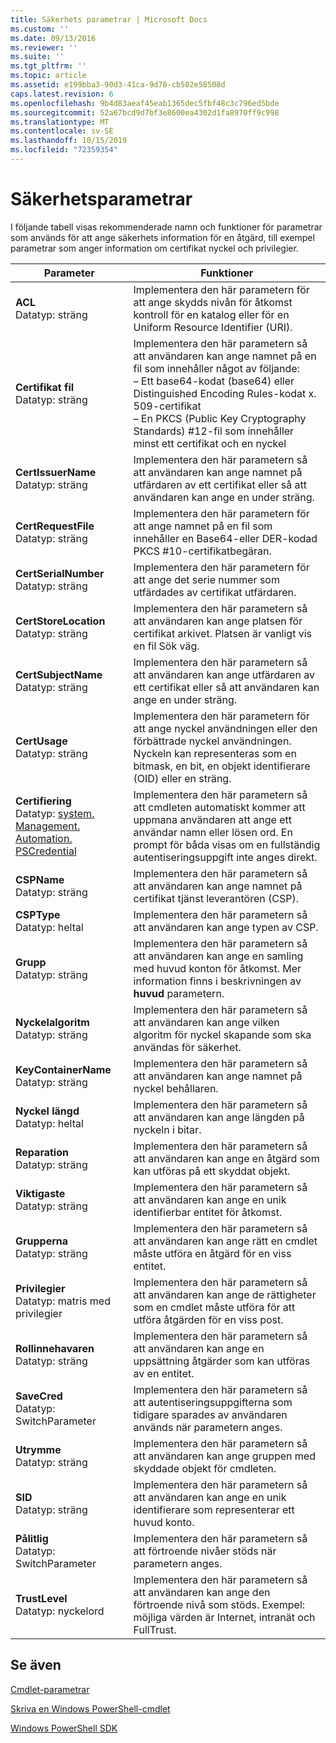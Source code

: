 ```yaml
---
title: Säkerhets parametrar | Microsoft Docs
ms.custom: ''
ms.date: 09/13/2016
ms.reviewer: ''
ms.suite: ''
ms.tgt_pltfrm: ''
ms.topic: article
ms.assetid: e199bba3-90d3-41ca-9d78-cb502e58508d
caps.latest.revision: 6
ms.openlocfilehash: 9b4d83aeaf45eab1365dec5fbf48c3c796ed5bde
ms.sourcegitcommit: 52a67bcd9d7bf3e8600ea4302d1fa8970ff9c998
ms.translationtype: MT
ms.contentlocale: sv-SE
ms.lasthandoff: 10/15/2019
ms.locfileid: "72359354"
---
```

# <a name="security-parameters"></a>Säkerhetsparametrar

I följande tabell visas rekommenderade namn och funktioner för parametrar som används för att ange säkerhets information för en åtgärd, till exempel parametrar som anger information om certifikat nyckel och privilegier.

|Parameter|Funktioner|
|---|---|
|**ACL**<br>Datatyp: sträng|Implementera den här parametern för att ange skydds nivån för åtkomst kontroll för en katalog eller för en Uniform Resource Identifier (URI).|
|**Certifikat fil**<br>Datatyp: sträng|Implementera den här parametern så att användaren kan ange namnet på en fil som innehåller något av följande:<br>– Ett base64-kodat (base64) eller Distinguished Encoding Rules-kodat x. 509-certifikat<br>– En PKCS (Public Key Cryptography Standards) #12-fil som innehåller minst ett certifikat och en nyckel|
|**CertIssuerName**<br>Datatyp: sträng|Implementera den här parametern så att användaren kan ange namnet på utfärdaren av ett certifikat eller så att användaren kan ange en under sträng.|
|**CertRequestFile**<br>Datatyp: sträng|Implementera den här parametern för att ange namnet på en fil som innehåller en Base64-eller DER-kodad PKCS #10-certifikatbegäran.|
|**CertSerialNumber**<br>Datatyp: sträng|Implementera den här parametern för att ange det serie nummer som utfärdades av certifikat utfärdaren.|
|**CertStoreLocation**<br>Datatyp: sträng|Implementera den här parametern så att användaren kan ange platsen för certifikat arkivet. Platsen är vanligt vis en fil Sök väg.|
|**CertSubjectName**<br>Datatyp: sträng|Implementera den här parametern så att användaren kan ange utfärdaren av ett certifikat eller så att användaren kan ange en under sträng.|
|**CertUsage**<br>Datatyp: sträng|Implementera den här parametern för att ange nyckel användningen eller den förbättrade nyckel användningen. Nyckeln kan representeras som en bitmask, en bit, en objekt identifierare (OID) eller en sträng.|
|**Certifiering**<br>Datatyp: [system. Management. Automation. PSCredential](/dotnet/api/System.Management.Automation.PSCredential)|Implementera den här parametern så att cmdleten automatiskt kommer att uppmana användaren att ange ett användar namn eller lösen ord. En prompt för båda visas om en fullständig autentiseringsuppgift inte anges direkt.|
|**CSPName**<br>Datatyp: sträng|Implementera den här parametern så att användaren kan ange namnet på certifikat tjänst leverantören (CSP).|
|**CSPType**<br>Datatyp: heltal|Implementera den här parametern så att användaren kan ange typen av CSP.|
|**Grupp**<br>Datatyp: sträng|Implementera den här parametern så att användaren kan ange en samling med huvud konton för åtkomst. Mer information finns i beskrivningen av **huvud** parametern.|
|**Nyckelalgoritm**<br>Datatyp: sträng|Implementera den här parametern så att användaren kan ange vilken algoritm för nyckel skapande som ska användas för säkerhet.|
|**KeyContainerName**<br>Datatyp: sträng|Implementera den här parametern så att användaren kan ange namnet på nyckel behållaren.|
|**Nyckel längd**<br>Datatyp: heltal|Implementera den här parametern så att användaren kan ange längden på nyckeln i bitar.|
|**Reparation**<br>Datatyp: sträng|Implementera den här parametern så att användaren kan ange en åtgärd som kan utföras på ett skyddat objekt.|
|**Viktigaste**<br>Datatyp: sträng|Implementera den här parametern så att användaren kan ange en unik identifierbar entitet för åtkomst.|
|**Grupperna**<br>Datatyp: sträng|Implementera den här parametern så att användaren kan ange rätt en cmdlet måste utföra en åtgärd för en viss entitet.|
|**Privilegier**<br>Datatyp: matris med privilegier|Implementera den här parametern så att användaren kan ange de rättigheter som en cmdlet måste utföra för att utföra åtgärden för en viss post.|
|**Rollinnehavaren**<br>Datatyp: sträng|Implementera den här parametern så att användaren kan ange en uppsättning åtgärder som kan utföras av en entitet.|
|**SaveCred**<br>Datatyp: SwitchParameter|Implementera den här parametern så att autentiseringsuppgifterna som tidigare sparades av användaren används när parametern anges.|
|**Utrymme**<br>Datatyp: sträng|Implementera den här parametern så att användaren kan ange gruppen med skyddade objekt för cmdleten.|
|**SID**<br>Datatyp: sträng|Implementera den här parametern så att användaren kan ange en unik identifierare som representerar ett huvud konto.|
|**Pålitlig**<br>Datatyp: SwitchParameter|Implementera den här parametern så att förtroende nivåer stöds när parametern anges.|
|**TrustLevel**<br>Datatyp: nyckelord|Implementera den här parametern så att användaren kan ange den förtroende nivå som stöds. Exempel: möjliga värden är Internet, intranät och FullTrust.|

## <a name="see-also"></a>Se även

[Cmdlet-parametrar](./cmdlet-parameters.md)

[Skriva en Windows PowerShell-cmdlet](./writing-a-windows-powershell-cmdlet.md)

[Windows PowerShell SDK](../windows-powershell-reference.md)
